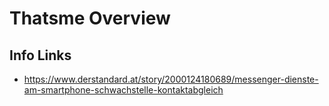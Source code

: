 Thatsme Overview
================


## Info Links

- https://www.derstandard.at/story/2000124180689/messenger-dienste-am-smartphone-schwachstelle-kontaktabgleich
